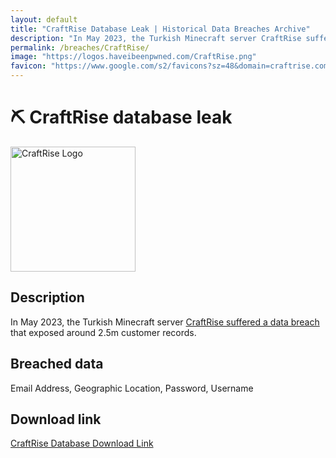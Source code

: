 ```yaml
---
layout: default
title: "CraftRise Database Leak | Historical Data Breaches Archive"
description: "In May 2023, the Turkish Minecraft server CraftRise suffered a data breach that exposed around 2.5m customer records."
permalink: /breaches/CraftRise/
image: "https://logos.haveibeenpwned.com/CraftRise.png"
favicon: "https://www.google.com/s2/favicons?sz=48&domain=craftrise.com.tr"
---
```


# ⛏️ CraftRise database leak

<img src="https://logos.haveibeenpwned.com/CraftRise.png" alt="CraftRise Logo" width="200" height="200">

## Description

In May 2023, the Turkish Minecraft server <a href="https://haveibeenpwned.com/Breach/CraftRise" target="_blank" rel="noopener">CraftRise suffered a data breach</a> that exposed around 2.5m customer records.

## Breached data

Email Address, Geographic Location, Password, Username

## Download link

[CraftRise Database Download Link](https://buzzheavier.com/fptdh8dlkvq4)
